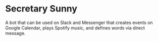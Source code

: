 # Secretary Sunny

A bot that can be used on Slack and Messenger that creates events on Google Calendar, plays Spotify music, and defines words via direct message.
